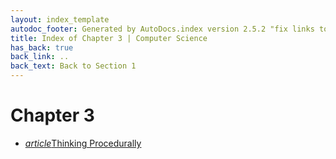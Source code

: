 ```yaml
---
layout: index_template
autodoc_footer: Generated by AutoDocs.index version 2.5.2 "fix links to documents" ⓒ Starwort, 2020
title: Index of Chapter 3 | Computer Science
has_back: true
back_link: ..
back_text: Back to Section 1
---
```


# **Chapter 3**

- <a href='./thinking_procedurally.html'><i title='MD file' class="material-icons">article</i>Thinking Procedurally</a>
